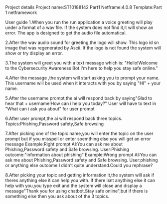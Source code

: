 Project details
Project name:ST10188142 Part1
Netframe:4.0.8
Template:Part 1 netframework

User guide
1.When you run the run application a voice greeting will play under a format of a wav file.
  If the system does not find it,it will show an error.
  The app is designed to get the audio file automatical.

2.After the wav audio sound for greeting,the logo will show.
  This logo id sn image that was regenerated by Ascii.
  If the logo is not found the system will show or try display an error.
  
3.The system will greet you with a text message which is:
  "Hello!Welcome to the Cybersecurity Awareness Bot.I'm here to help you stay safe online."

4.After the message ,the system will start asking you to prompt your name.
  This username will be used when it interacts with you by saying "HI" + your name.

5.After the username prompt,the ai will respond back by saying"Glad to hear that + username!How can i help you today?"
 User will have to text in "What can i ask you about" for user prompt

6.After user prompt,the ai will respond back three topics.
Topics:Phishing,Password safety,Safe browsing

7.After picking one of the topic name,you will enter the topic on the user prompt but if you misspell or enter soemthing else you will get an error message 
 Example:Right prompt
 AI:You can ask me about Phishing,Password safety and Safe browsing.
         User:Phishing
         outcome:"information about phishing"
Example:Wrong prompt
 AI:You can ask me about Phishing,Password safety and Safe browsing.
         User:phishing or anything else
         outcome:I didn't quite understand.Could you rephrase?

8.After picking your topic and getting information it,the system will ask if theres anything else it can help you with.
 If there isnt anything else it can help with you,you type exit and the system will close and display a message"Thank you for using chatbot.Stay safe online",but if there is 
 something else then you ask about of the 3 topics.

  
